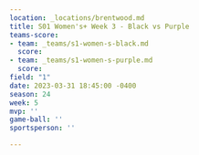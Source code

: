 ```yaml
---
location: _locations/brentwood.md
title: S01 Women's+ Week 3 - Black vs Purple
teams-score:
- team: _teams/s1-women-s-black.md
  score: 
- team: _teams/s1-women-s-purple.md
  score: 
field: "1"
date: 2023-03-31 18:45:00 -0400
season: 24
week: 5
mvp: ''
game-ball: ''
sportsperson: ''

---
```

